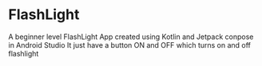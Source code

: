 # FlashLight
A beginner level FlashLight App created using Kotlin and Jetpack conpose in Android Studio
It just have a button ON and OFF which turns on and off flashlight

